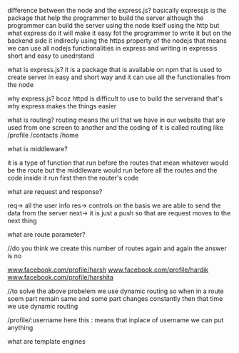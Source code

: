 
difference between the node and the express.js?
basically expressjs is the package that help the programmer to build the server although the programmer can build the server using the node itself using the http but what express do it will make it easy fot the programmer to write it but on the backend side it indirecly using the https property of the nodejs that means we can use all nodejs functionalities in express and writing in expressis short and easy to unedrstand


what is express.js?
it is a package that is available on npm that is used to create server in easy and short way and it can use all the functionalies from the node 

why express.js?
bcoz httpd is difficult to use to build the serverand that's why express makes the things easier


what is routing?
routing means the url that we have in our website that are used from one screen to another and the coding of it is called routing 
like /profile
/contacts
/home

what is middleware?

it is a type of function that run before the routes that mean whatever would be the route but the middleware would run before all the routes and the code inside it run first then the router's code 

what are request and response?

req-> all the user info
res-> controls on the basis we are able to send the data from the server
next-> it is just a push so that are request moves to the next thing 

what are route parameter?

//do you think we create this number of routes again and again the answer is no

www.facebook.com/profile/harsh
www.facebook.com/profile/hardik
www.facebook.com/profile/harshita

//to solve the above probelem we use dynamic routing 
so when in a route soem part remain same and some part changes constantly then that time we use dynamic routing

/profile/:username    here this : means that inplace of username we can put anything


what are template engines